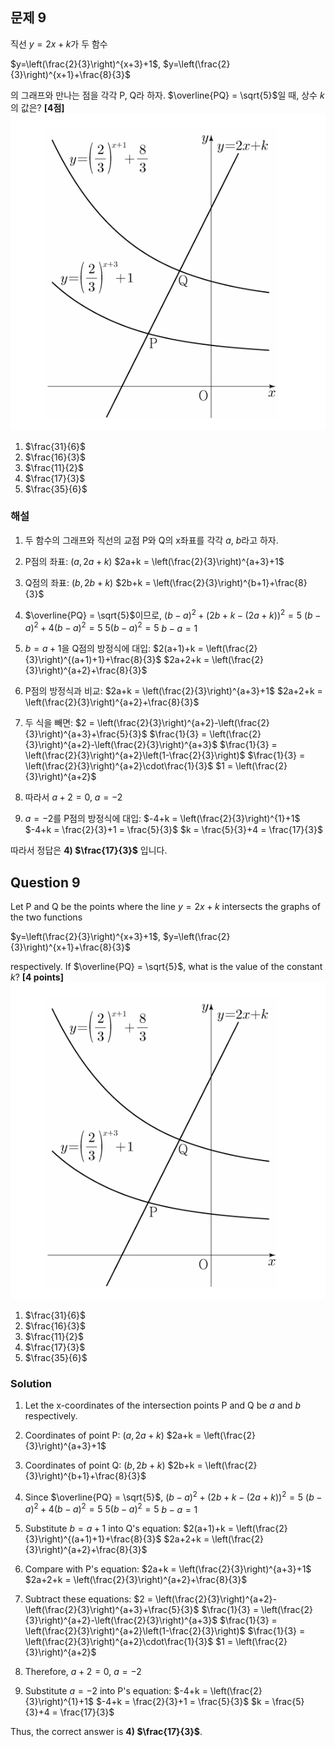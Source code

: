 

## 문제 9
직선 $y=2x+k$가 두 함수

$y=\left(\frac{2}{3}\right)^{x+3}+1$, $y=\left(\frac{2}{3}\right)^{x+1}+\frac{8}{3}$

의 그래프와 만나는 점을 각각 P, Q라 하자. $\overline{PQ} = \sqrt{5}$일 때, 상수 $k$의 값은? **[4점]**
![A_9](../Images/A_9.png)

1) $\frac{31}{6}$
2) $\frac{16}{3}$
3) $\frac{11}{2}$
4) $\frac{17}{3}$
5) $\frac{35}{6}$

### 해설
1) 두 함수의 그래프와 직선의 교점 P와 Q의 x좌표를 각각 $a$, $b$라고 하자.

2) P점의 좌표: $(a, 2a+k)$
   $2a+k = \left(\frac{2}{3}\right)^{a+3}+1$

3) Q점의 좌표: $(b, 2b+k)$
   $2b+k = \left(\frac{2}{3}\right)^{b+1}+\frac{8}{3}$

4) $\overline{PQ} = \sqrt{5}$이므로,
   $(b-a)^2 + (2b+k-(2a+k))^2 = 5$
   $(b-a)^2 + 4(b-a)^2 = 5$
   $5(b-a)^2 = 5$
   $b-a = 1$

5) $b = a+1$을 Q점의 방정식에 대입:
   $2(a+1)+k = \left(\frac{2}{3}\right)^{(a+1)+1}+\frac{8}{3}$
   $2a+2+k = \left(\frac{2}{3}\right)^{a+2}+\frac{8}{3}$

6) P점의 방정식과 비교:
   $2a+k = \left(\frac{2}{3}\right)^{a+3}+1$
   $2a+2+k = \left(\frac{2}{3}\right)^{a+2}+\frac{8}{3}$

7) 두 식을 빼면:
   $2 = \left(\frac{2}{3}\right)^{a+2}-\left(\frac{2}{3}\right)^{a+3}+\frac{5}{3}$
   $\frac{1}{3} = \left(\frac{2}{3}\right)^{a+2}-\left(\frac{2}{3}\right)^{a+3}$
   $\frac{1}{3} = \left(\frac{2}{3}\right)^{a+2}\left(1-\frac{2}{3}\right)$
   $\frac{1}{3} = \left(\frac{2}{3}\right)^{a+2}\cdot\frac{1}{3}$
   $1 = \left(\frac{2}{3}\right)^{a+2}$

8) 따라서 $a+2=0$, $a=-2$

9) $a=-2$를 P점의 방정식에 대입:
   $-4+k = \left(\frac{2}{3}\right)^{1}+1$
   $-4+k = \frac{2}{3}+1 = \frac{5}{3}$
   $k = \frac{5}{3}+4 = \frac{17}{3}$

따라서 정답은 **4) $\frac{17}{3}$** 입니다.

## Question 9
Let P and Q be the points where the line $y=2x+k$ intersects the graphs of the two functions

$y=\left(\frac{2}{3}\right)^{x+3}+1$, $y=\left(\frac{2}{3}\right)^{x+1}+\frac{8}{3}$

respectively. If $\overline{PQ} = \sqrt{5}$, what is the value of the constant $k$? **[4 points]**
![A_9](../Images/A_9.png)

1) $\frac{31}{6}$
2) $\frac{16}{3}$
3) $\frac{11}{2}$
4) $\frac{17}{3}$
5) $\frac{35}{6}$

### Solution
1) Let the x-coordinates of the intersection points P and Q be $a$ and $b$ respectively.

2) Coordinates of point P: $(a, 2a+k)$
   $2a+k = \left(\frac{2}{3}\right)^{a+3}+1$

3) Coordinates of point Q: $(b, 2b+k)$
   $2b+k = \left(\frac{2}{3}\right)^{b+1}+\frac{8}{3}$

4) Since $\overline{PQ} = \sqrt{5}$,
   $(b-a)^2 + (2b+k-(2a+k))^2 = 5$
   $(b-a)^2 + 4(b-a)^2 = 5$
   $5(b-a)^2 = 5$
   $b-a = 1$

5) Substitute $b = a+1$ into Q's equation:
   $2(a+1)+k = \left(\frac{2}{3}\right)^{(a+1)+1}+\frac{8}{3}$
   $2a+2+k = \left(\frac{2}{3}\right)^{a+2}+\frac{8}{3}$

6) Compare with P's equation:
   $2a+k = \left(\frac{2}{3}\right)^{a+3}+1$
   $2a+2+k = \left(\frac{2}{3}\right)^{a+2}+\frac{8}{3}$

7) Subtract these equations:
   $2 = \left(\frac{2}{3}\right)^{a+2}-\left(\frac{2}{3}\right)^{a+3}+\frac{5}{3}$
   $\frac{1}{3} = \left(\frac{2}{3}\right)^{a+2}-\left(\frac{2}{3}\right)^{a+3}$
   $\frac{1}{3} = \left(\frac{2}{3}\right)^{a+2}\left(1-\frac{2}{3}\right)$
   $\frac{1}{3} = \left(\frac{2}{3}\right)^{a+2}\cdot\frac{1}{3}$
   $1 = \left(\frac{2}{3}\right)^{a+2}$

8) Therefore, $a+2=0$, $a=-2$

9) Substitute $a=-2$ into P's equation:
   $-4+k = \left(\frac{2}{3}\right)^{1}+1$
   $-4+k = \frac{2}{3}+1 = \frac{5}{3}$
   $k = \frac{5}{3}+4 = \frac{17}{3}$

Thus, the correct answer is **4) $\frac{17}{3}$**.
